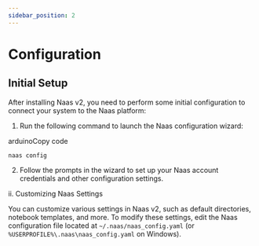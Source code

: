```yaml
---
sidebar_position: 2
---
```


# Configuration

## Initial Setup

After installing Naas v2, you need to perform some initial configuration to connect your system to the Naas platform:

1.  Run the following command to launch the Naas configuration wizard:

arduinoCopy code

`naas config`

2.  Follow the prompts in the wizard to set up your Naas account credentials and other configuration settings.

ii. Customizing Naas Settings

You can customize various settings in Naas v2, such as default directories, notebook templates, and more. To modify these settings, edit the Naas configuration file located at `~/.naas/naas_config.yaml` (or `%USERPROFILE%\.naas\naas_config.yaml` on Windows).